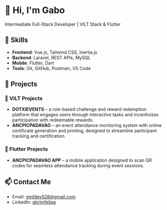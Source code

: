 # 👋 Hi, I'm Gabo
Intermediate Full-Stack Developer | VILT Stack & Flutter

## 💼 Skills
- **Frontend**: Vue.js, Tailwind CSS, Inertia.js
- **Backend**: Laravel, REST APIs, MySQL
- **Mobile**: Flutter, Dart
- **Tools**: Git, GitHub, Postman, VS Code

## 📁 Projects
### 🚀 VILT Projects
- **DOTXIEVENTS** – a role-based challenge and reward redemption platform that engages users through interactive tasks and incentivizes participation with redeemable rewards.
- **ANCPICPADAVAO** – an event attendance monitoring system with online certificate generation and printing, designed to streamline participant tracking and certification.

### 📱 Flutter Projects
- **ANCPICPADAVAO APP** – a mobile application designed to scan QR codes for seamless attendance tracking during event sessions.

## 📫 Contact Me
- Email: gmfdev528@gmail.com
- LinkedIn: [gbrlmfelipe](https://ph.linkedin.com/in/gabriel-felipe-6b1078238)

